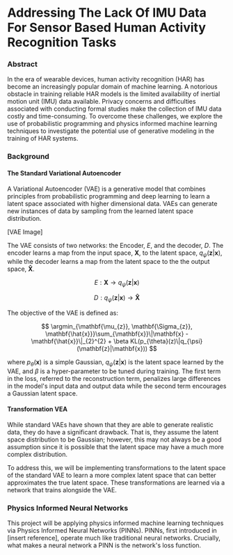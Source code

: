 # Addressing The Lack Of IMU Data For Sensor Based Human Activity Recognition Tasks

### Abstract
In the era of wearable devices, human activity recognition (HAR) has become an increasingly popular domain of machine learning. A notorious obstacle in training reliable HAR models is the limited availability of inertial motion unit (IMU) data available. Privacy concerns and difficulties associated with conducting formal studies make the collection of IMU data costly and time-consuming. To overcome these challenges, we explore the use of probabilistic programming and physics informed machine learning techniques to investigate the potential use of generative modeling in the training of HAR systems.


### Background
#### The Standard Variational Autoencoder
A Variational Autoencoder (VAE) is a generative model that combines principles from probabilistic programming and deep learning to learn a latent space associated with higher dimensional data. VAEs can generate new instances of data by sampling from the learned latent space distribution.

[VAE Image]


The VAE consists of two networks: the Encoder, $E$, and the decoder, $D$. The encoder learns a map from the input space, $\mathbf{X}$, to the latent space, $q_{\psi}(\mathbf{z}|\mathbf{x})$, while the decoder learns a map from the latent space to the the output space, $\mathbf{\hat{X}}$.

$$
E: \mathbf{X} \longrightarrow q_{\psi}(\mathbf{z}|\mathbf{x})
$$

$$
D: q_{\psi}(\mathbf{z}|\mathbf{x}) \longrightarrow \mathbf{\hat{X}}
$$

The objective of the VAE is defined as:

$$
\argmin_{\mathbf{\mu_{z}}, \mathbf{\Sigma_{z}}, \mathbf{\hat{x}}}\sum_{\mathbf{x}}\|\mathbf{x} - \mathbf{\hat{x}}\|_{2}^{2} + \beta KL(p_{\theta}(z)\|q_{\psi}(\mathbf{z}|\mathbf{x}))
$$

where $p_{\theta}(\mathbf{x})$ is a simple Gaussian, $q_{\psi}(\mathbf{z}|\mathbf{x})$ is the latent space learned by the VAE, and $\beta$ is a hyper-parameter to be tuned during training. The first term in the loss, referred to the reconstruction term, penalizes large differences in the model's input data and output data while the second term encourages a Gaussian latent space.

#### Transformation VEA

While standard 
VAEs have shown that they are able to generate realistic data, they do have a significant drawback. That is, they assume the latent space distribution to be Gaussian; however, this may not always be a good assumption since it is possible that the latent space may have a much more complex distribution. 

To address this, we will be implementing transformations to the latent space of the standard VAE to learn a more complex latent space that can better approximates the true latent space. These transformations are learned via a network that trains alongside the VAE.

### Physics Informed Neural Networks
This project will be applying physics informed machine learning techniques via Physics Informed Neural Networks (PINNs). PINNs, first introduced in [insert reference], operate much like traditional neural networks. Crucially, what makes a neural network a PINN is the network's loss function.
